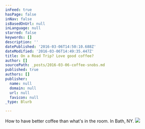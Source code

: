 ```yaml
---
inFeed: true
hasPage: false
inNav: false
isBasedOnUrl: null
inLanguage: null
starred: false
keywords: []
description: ''
datePublished: '2016-03-06T14:50:10.688Z'
dateModified: '2016-03-06T14:49:35.447Z'
title: On a Road Trip? Love good coffee?
author: []
sourcePath: _posts/2016-03-06-coffee-snobs.md
published: true
authors: []
publisher:
  name: null
  domain: null
  url: null
  favicon: null
_type: Blurb

---
```

How to have better coffee than what's in the room. In Bath, NY.
![](https://the-grid-user-content.s3-us-west-2.amazonaws.com/278ca4b3-ef64-43b9-bca6-24edb73675a1.jpg)